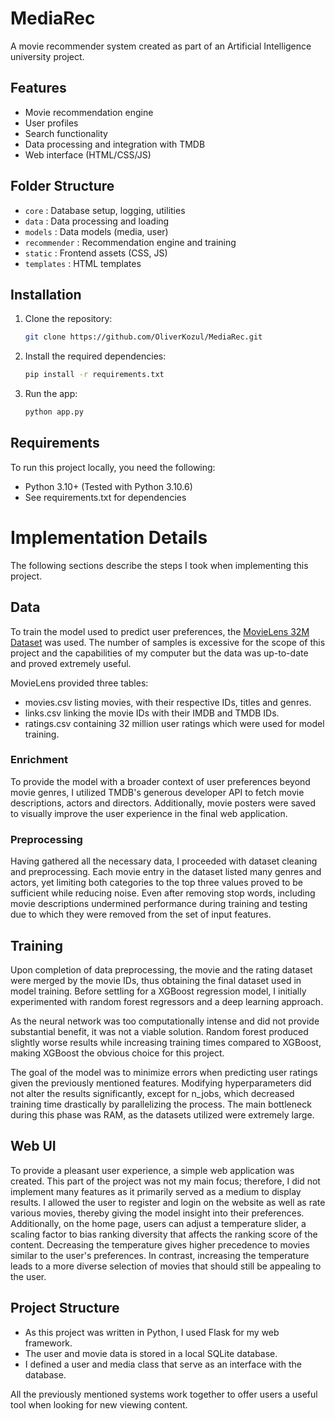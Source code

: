 # MediaRec

A movie recommender system created as part of an Artificial Intelligence university project.

## Features

- Movie recommendation engine  
- User profiles  
- Search functionality  
- Data processing and integration with TMDB  
- Web interface (HTML/CSS/JS)  

## Folder Structure

- `core` : Database setup, logging, utilities  
- `data` : Data processing and loading  
- `models` : Data models (media, user)  
- `recommender` : Recommendation engine and training  
- `static` : Frontend assets (CSS, JS)  
- `templates` : HTML templates  

## Installation

1. Clone the repository:
   
   ```bash
   git clone https://github.com/OliverKozul/MediaRec.git
   ```
2. Install the required dependencies:

    ```bash
    pip install -r requirements.txt
    ```
3. Run the app:

   ```bash
   python app.py
   ```

## Requirements

To run this project locally, you need the following:

- Python 3.10+ (Tested with Python 3.10.6)
- See requirements.txt for dependencies

# Implementation Details

The following sections describe the steps I took when implementing this project.

## Data

To train the model used to predict user preferences, the [MovieLens 32M Dataset](https://grouplens.org/datasets/movielens/) was used.
The number of samples is excessive for the scope of this project and the capabilities of my computer but the data was up-to-date and proved extremely useful.

MovieLens provided three tables: 
  - movies.csv listing movies, with their respective IDs, titles and genres.
  - links.csv linking the movie IDs with their IMDB and TMDB IDs.
  - ratings.csv containing 32 million user ratings which were used for model training.

### Enrichment

To provide the model with a broader context of user preferences beyond movie genres, I utilized TMDB's generous developer API to fetch movie descriptions, actors and directors.
Additionally, movie posters were saved to visually improve the user experience in the final web application.

### Preprocessing

Having gathered all the necessary data, I proceeded with dataset cleaning and preprocessing.
Each movie entry in the dataset listed many genres and actors, yet limiting both categories to the top three values proved to be sufficient while reducing noise.
Even after removing stop words, including movie descriptions undermined performance during training and testing due to which they were removed from the set of input features.

## Training

Upon completion of data preprocessing, the movie and the rating dataset were merged by the movie IDs, thus obtaining the final dataset used in model training.
Before settling for a XGBoost regression model, I initially experimented with random forest regressors and a deep learning approach.

As the neural network was too computationally intense and did not provide substantial benefit, it was not a viable solution.
Random forest produced slightly worse results while increasing training times compared to XGBoost, making XGBoost the obvious choice for this project.

The goal of the model was to minimize errors when predicting user ratings given the previously mentioned features.
Modifying hyperparameters did not alter the results significantly, except for n_jobs, which decreased training time drastically by parallelizing the process.
The main bottleneck during this phase was RAM, as the datasets utilized were extremely large.

## Web UI

To provide a pleasant user experience, a simple web application was created.
This part of the project was not my main focus; therefore, I did not implement many features as it primarily served as a medium to display results.
I allowed the user to register and login on the website as well as rate various movies, thereby giving the model insight into their preferences.
Additionally, on the home page, users can adjust a temperature slider, a scaling factor to bias ranking diversity that affects the ranking score of the content.
Decreasing the temperature gives higher precedence to movies similar to the user's preferences.
In contrast, increasing the temperature leads to a more diverse selection of movies that should still be appealing to the user.

## Project Structure

- As this project was written in Python, I used Flask for my web framework.
- The user and movie data is stored in a local SQLite database.
- I defined a user and media class that serve as an interface with the database.

All the previously mentioned systems work together to offer users a useful tool when looking for new viewing content.
